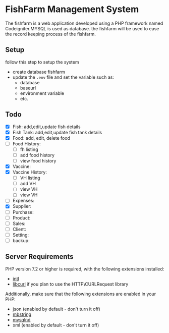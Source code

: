 # FishFarm Management System

The fishfarm is a web application developed using a PHP framework
named Codeigniter.MYSQL is used as database.
 the fishfarm will be used to ease the record
keeping process of the fishfarm.

## Setup

follow this step to setup the system

- create database fishfarm
- update the `.env` file and set the variable such as:
  - database
  - baseurl
  - environment variable
  - etc.

## Todo

- [x] Fish: add,edit,update fish details
- [x] Fish Tank: add,edit,update fish tank details
- [x] Food: add, edit, delete food
- [ ] Food History:
  - [ ] fh listing
  - [ ] add food history
  - [ ] view food history
- [x] Vaccine:
- [x] Vaccine History:
  - [ ] VH listing
  - [ ] add VH
  - [ ] view VH
  - [ ] view VH
- [ ] Expenses:
- [x] Supplier:
- [ ] Purchase:
- [ ] Product:
- [ ] Sales:
- [ ] Client:
- [ ] Setting:
- [ ] backup:

## Server Requirements

PHP version 7.2 or higher is required, with the following extensions installed:

- [intl](http://php.net/manual/en/intl.requirements.php)
- [libcurl](http://php.net/manual/en/curl.requirements.php) if you plan to use the HTTP\CURLRequest library

Additionally, make sure that the following extensions are enabled in your PHP:

- json (enabled by default - don't turn it off)
- [mbstring](http://php.net/manual/en/mbstring.installation.php)
- [mysqlnd](http://php.net/manual/en/mysqlnd.install.php)
- xml (enabled by default - don't turn it off)